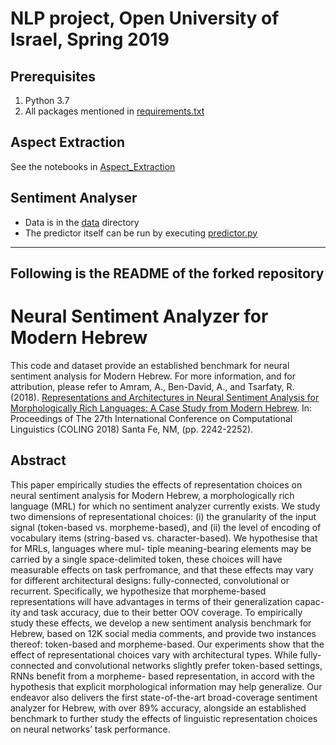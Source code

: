 # NLP project, Open University of Israel, Spring 2019

## Prerequisites
1. Python 3.7
1. All packages mentioned in [requirements.txt](requirements.txt)

## Aspect Extraction
See the notebooks in [Aspect_Extraction](Aspect_Extraction)

## Sentiment Analyser
* Data is in the [data](data) directory
* The predictor itself can be run by executing [predictor.py](predictor.py)

---
Following is the README of the forked repository
---

# Neural Sentiment Analyzer for Modern Hebrew


This code and dataset provide an established benchmark for neural sentiment analysis for Modern Hebrew.
For more information, and for attribution, please refer to Amram, A., Ben-David, A., and Tsarfaty, R. (2018). [Representations and Architectures in Neural Sentiment Analysis for Morphologically Rich Languages: A Case Study from Modern Hebrew](http://aclweb.org/anthology/C18-1190). In: Proceedings of The 27th International Conference on Computational Linguistics (COLING 2018) Santa Fe, NM, (pp. 2242-2252).

## Abstract
This paper empirically studies the effects of representation choices on neural sentiment analysis for Modern Hebrew, a morphologically rich language (MRL) for which no sentiment analyzer currently exists. We study two dimensions of representational choices: (i) the granularity of the input signal (token-based vs. morpheme-based), and (ii) the level of encoding of vocabulary items (string-based vs. character-based). We hypothesise that for MRLs, languages where mul- tiple meaning-bearing elements may be carried by a single space-delimited token, these choices will have measurable effects on task perfromance, and that these effects may vary for different architectural designs: fully-connected, convolutional or recurrent. Specifically, we hypothesize that morpheme-based representations will have advantages in terms of their generalization capac- ity and task accuracy, due to their better OOV coverage. To empirically study these effects, we develop a new sentiment analysis benchmark for Hebrew, based on 12K social media comments, and provide two instances thereof: token-based and morpheme-based. Our experiments show that the effect of representational choices vary with architectural types. While fully-connected and convolutional networks slightly prefer token-based settings, RNNs benefit from a morpheme- based representation, in accord with the hypothesis that explicit morphological information may help generalize. Our endeavor also delivers the first state-of-the-art broad-coverage sentiment analyzer for Hebrew, with over 89% accuracy, alongside an established benchmark to further study the effects of linguistic representation choices on neural networks’ task performance.
